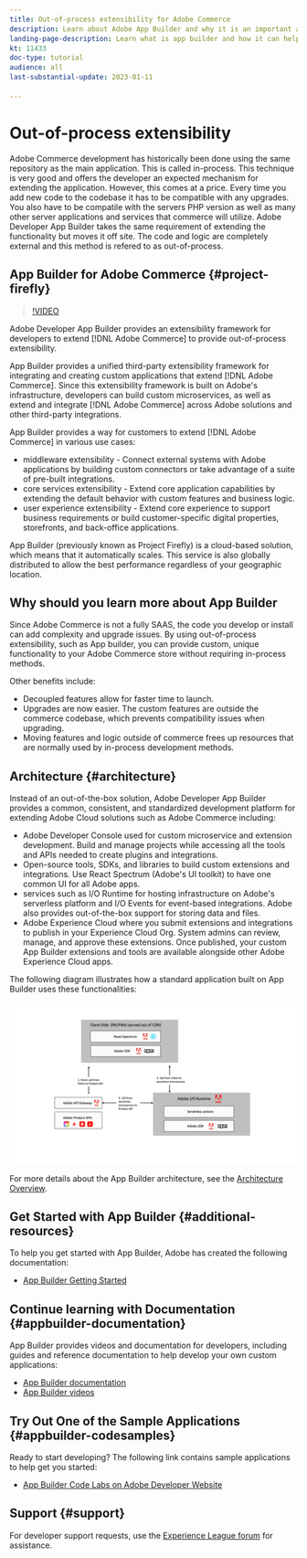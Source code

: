 ```yaml
---
title: Out-of-process extensibility for Adobe Commerce
description: Learn about Adobe App Builder and why it is an important aspect of out-of-process extensibility.
landing-page-description: Learn what is app builder and how it can help with Adobe Commerce development strategies.
kt: 11433
doc-type: tutorial
audience: all
last-substantial-update: 2023-01-11

---
```


# Out-of-process extensibility

Adobe Commerce development has historically been done using the same repository as the main application.  This is called in-process.  This technique is very good and offers the developer an expected mechanism for extending the application.  However, this comes at a price.  Every time you add new code to the codebase it has to be compatible with any upgrades.  You also have to be compatile with the servers PHP version as well as many other server applications and services that commerce will utilize.  Adobe Developer App Builder takes the same requirement of extending the functionality but moves it off site.  The code and logic are completely external and this method is refered to as out-of-process.

## App Builder for Adobe Commerce {#project-firefly}

>[!VIDEO](https://video.tv.adobe.com/v/3412839)

Adobe Developer App Builder provides an extensibility framework for developers to extend [!DNL Adobe Commerce] to provide out-of-process extensibility. 

App Builder provides a unified third-party extensibility framework for integrating and creating custom applications that extend [!DNL Adobe Commerce]. Since this extensibility framework is built on Adobe's infrastructure, developers can build custom microservices, as well as extend and integrate [!DNL Adobe Commerce] across Adobe solutions and other third-party integrations.

App Builder provides a way for customers to extend [!DNL Adobe Commerce] in various use cases:

* middleware extensibility - Connect external systems with Adobe applications by building custom connectors or take advantage of a suite of pre-built integrations.
* core services extensibility - Extend core application capabilities by extending the default behavior with custom features and business logic.
* user experience extensibility - Extend core experience to support business requirements or build customer-specific digital properties, storefronts, and back-office applications.

App Builder (previously known as Project Firefly) is a cloud-based solution, which means that it automatically scales. This service is also globally distributed to allow the best performance regardless of your geographic location.

## Why should you learn more about App Builder

Since Adobe Commerce is not a fully SAAS, the code you develop or install can add complexity and upgrade issues. By using out-of-process extensibility, such as App builder, you can provide custom, unique functionality to your Adobe Commerce store without requiring in-process methods.

Other benefits include:

* Decoupled features allow for faster time to launch.
* Upgrades are now easier. The custom features are outside the commerce codebase, which prevents  compatibility issues when upgrading.
* Moving features and logic outside of commerce frees up resources that are normally used by in-process development methods.

## Architecture {#architecture}

Instead of an out-of-the-box solution, Adobe Developer App Builder provides a common, consistent, and standardized development platform for extending Adobe Cloud solutions such as Adobe Commerce including:

* Adobe Developer Console used for custom microservice and extension development. Build and manage projects while accessing all the tools and APIs needed to create plugins and integrations. 
* Open-source tools, SDKs, and libraries to build custom extensions and integrations. Use  React Spectrum (Adobe's UI toolkit) to have one common UI for all Adobe apps. 
* services such as I/O Runtime for hosting infrastructure on Adobe's serverless platform and I/O Events for event-based integrations. Adobe also provides out-of-the-box support for storing data and files. 
* Adobe Experience Cloud where you submit extensions and integrations to publish in your Experience Cloud Org. System admins can review, manage, and approve these extensions. Once published, your custom App Builder extensions and tools are available alongside other Adobe Experience Cloud apps.

The following diagram illustrates how a standard application built on App Builder uses these functionalities:

![Architecture](/help/assets/app-builder/firefly-architecture.jpeg)

For more details about the App Builder architecture, see the [Architecture Overview](https://developer.adobe.com/app-builder/docs/guides/).

## Get Started with App Builder {#additional-resources}

To help you get started with App Builder, Adobe has created the following documentation:

* [App Builder Getting Started](https://developer.adobe.com/app-builder/docs/getting_started/)

## Continue learning with Documentation {#appbuilder-documentation}

App Builder provides videos and documentation for developers, including guides and reference documentation to help develop your own custom applications:

* [App Builder documentation](https://developer.adobe.com/app-builder/docs/overview/)
* [App Builder videos](https://www.youtube.com/playlist?list=PLcVEYUqU7VRfDij-Jbjyw8S8EzW073F_o)

## Try Out One of the Sample Applications {#appbuilder-codesamples}

Ready to start developing? The following link contains sample applications to help get you started:

* [App Builder Code Labs on Adobe Developer Website](https://developer.adobe.com/app-builder/docs/resources/)

## Support {#support}

For developer support requests, use the [Experience League forum](https://experienceleaguecommunities.adobe.com/t5/app-builder/ct-p/project-firefly) for assistance.

